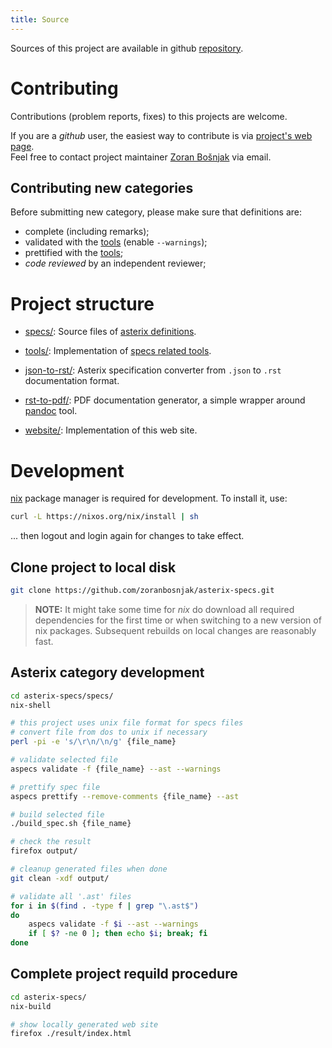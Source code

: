 ```yaml
---
title: Source
---
```


Sources of this project are available in github
[repository](https://github.com/zoranbosnjak/asterix-specs).

# Contributing

Contributions (problem reports, fixes) to this projects are welcome.

If you are a *github* user, the easiest way to contribute is via
[project's web page](https://github.com/zoranbosnjak/asterix-specs).
\
Feel free to contact project maintainer
[Zoran Bošnjak](mailto:zoran.bosnjak@sloveniacontrol.si)
via email.

## Contributing new categories

Before submitting new category, please make sure that
definitions are:

- complete (including remarks);
- validated with the [tools](/tools.html) (enable `--warnings`);
- prettified with the [tools](/tools.html);
- *code reviewed* by an independent reviewer;

# Project structure

- [specs/](https://github.com/zoranbosnjak/asterix-specs/tree/master/specs):
  Source files of [asterix definitions](/specs.html).

- [tools/](https://github.com/zoranbosnjak/asterix-specs/tree/master/tools):
  Implementation of [specs related tools](/tools.html).

- [json-to-rst/](https://github.com/zoranbosnjak/asterix-specs/tree/master/json-to-rst):
  Asterix specification converter from `.json` to `.rst` documentation format.

- [rst-to-pdf/](https://github.com/zoranbosnjak/asterix-specs/tree/master/rst-to-pdf):
  PDF documentation generator, a simple wrapper
  around [pandoc](https://pandoc.org/) tool.

- [website/](https://github.com/zoranbosnjak/asterix-specs/tree/master/website):
  Implementation of this web site.

# Development

[nix](https://nixos.org/) package manager is required for development.
To install it, use:

```bash
curl -L https://nixos.org/nix/install | sh
```

... then logout and login again for changes to take effect.

## Clone project to local disk

```bash
git clone https://github.com/zoranbosnjak/asterix-specs.git
```

> **NOTE:** It might take some time for *nix* do download all required
dependencies for the first time or when switching to a new version of
nix packages.  Subsequent rebuilds on local changes are reasonably fast.

## Asterix category development

```bash
cd asterix-specs/specs/
nix-shell

# this project uses unix file format for specs files
# convert file from dos to unix if necessary
perl -pi -e 's/\r\n/\n/g' {file_name}

# validate selected file
aspecs validate -f {file_name} --ast --warnings

# prettify spec file
aspecs prettify --remove-comments {file_name} --ast

# build selected file
./build_spec.sh {file_name}

# check the result
firefox output/

# cleanup generated files when done
git clean -xdf output/

# validate all '.ast' files
for i in $(find . -type f | grep "\.ast$")
do
    aspecs validate -f $i --ast --warnings
    if [ $? -ne 0 ]; then echo $i; break; fi
done
```

## Complete project requild procedure

```bash
cd asterix-specs/
nix-build

# show locally generated web site
firefox ./result/index.html
```

